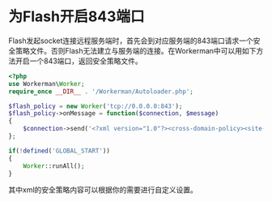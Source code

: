 # 为Flash开启843端口


Flash发起socket连接远程服务端时，首先会到对应服务端的843端口请求一个安全策略文件。否则Flash无法建立与服务端的连接。在Workerman中可以用如下方法开启一个843端口，返回安全策略文件。

```php
<?php
use Workerman\Worker;
require_once __DIR__ . '/Workerman/Autoloader.php';

$flash_policy = new Worker('tcp://0.0.0.0:843');
$flash_policy->onMessage = function($connection, $message)
{
    $connection->send('<?xml version="1.0"?><cross-domain-policy><site-control permitted-cross-domain-policies="all"/><allow-access-from domain="*" to-ports="*"/></cross-domain-policy>'."\0");
};

if(!defined('GLOBAL_START'))
{
    Worker::runAll();
}
```

其中xml的安全策略内容可以根据你的需要进行自定义设置。
